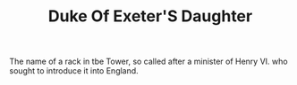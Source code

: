 ---
title: Duke Of Exeter'S Daughter
letter: D
permalink: "/definitions/bld-duke-of-exeters-daughter.html"
body: The name of a rack in tbe Tower, so called after a minister of Henry VI. who
  sought to introduce it into England.
published_at: '2018-07-07'
source: Black's Law Dictionary 2nd Ed (1910)
layout: post
---